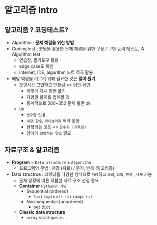 # 알고리즘 Intro

## 알고리즘 ? 코딩테스트?
- Algorithm : **문제 해결을 위한 방법**
- Coding test : 코딩을 활용한 문제 해결을 위한 구상 / 구현 능력 테스트, 즉 Algorithm test
    - 연습장, 필기도구 활용
    - edge case도 확인
    - internet, IDE, algorithm 노트 적극 활용
- 해당 역량을 기르기 위해 필요한 것은 **많이 풀기**
    - 오랜시간 고민하고 안풀림 => 답안 확인
        - 이후에 다시 한번 풀기
        - 다양한 풀이를 접해볼 것
        - 통계적으로 300~350 문제 풀면 ok
    - tip
        - `변수명` 신경
        - `내장 함수`, `라이브러리` 적극 활용
        - 반복되는 코드 => `함수화 (가독성)`
        - 남에게 `설명하는 연습` 필요

## 자료구조 & 알고리즘
- **Program** = `Data structure` + `Algorithm`
    - 프로그램의 문법 : 저장 (자료) / 분기, 반복 (알고리즘)
- Data structrue : 데이터를 다양한 방식으로 `저장`하고 `조회`, `삽입`, `변경` , `삭제` 가능
    - 문제 상황에 따른 적합한 자료 구조 선정 중요
    - **Container** `Python의 개념`
        - Sequential (ordered)
            - `list` `tuple` `str (i)` `range (i)`
        - Non-sequential (unordered)
            - `set` `dict`
    - **Classic data structure**
        - `array` `stack` `queue` ...
